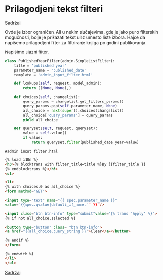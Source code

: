 
# Prilagodjeni tekst filteri

[Sadržaj](00_sadrzaj.md)

Ovde je izbor ograničen. Ali u nekim slučajevima, gde je jako puno filterskih mogućnosti, bolje je prikazati tekst ulaz umesto liste izbora. Hajde da napišemo prilagodjeni filter za filtriranje knjiga po godini publikovanja.

Napišimo ulazni filter.

```py
class PublishedYearFilter(admin.SimpleListFilter):
    title = 'published year'
    parameter_name = 'published_date'
    template = 'admin_input_filter.html'

    def lookups(self, request, model_admin):
        return ((None, None),)

    def choices(self, changelist):
        query_params = changelist.get_filters_params()
        query_params.pop(self.parameter_name, None)
        all_choice = next(super().choices(changelist))
        all_choice['query_params'] = query_params
        yield all_choice

    def queryset(self, request, queryset):
        value = self.value()
        if value:
            return queryset.filter(published_date year=value)
```

`#admin_input_filter.html`

```html
{% load i18n %}
<h3>{% blocktrans with filter_title=title %}By {{filter_title }}
{% endblocktrans %}</h3>
<ul>

<li>
{% with choices.0 as all_choice %}
<form method="GET">

<input type="text" name="{{ spec.parameter_name }}"
value="{{spec.qvalue|default_if_none:"" }}"/>

<input class="btn btn-info" type="submit"value="{% trans 'Apply' %}">
{% if not all_choice.selected %}

<button type="button" class= "btn btn-info">
<a href="{{all_choice.query_string }}">Clear</a></button>

{% endif %}
</form>

{% endwith %}
</li>
</ul>
```

[Sadržaj](00_sadrzaj.md)
